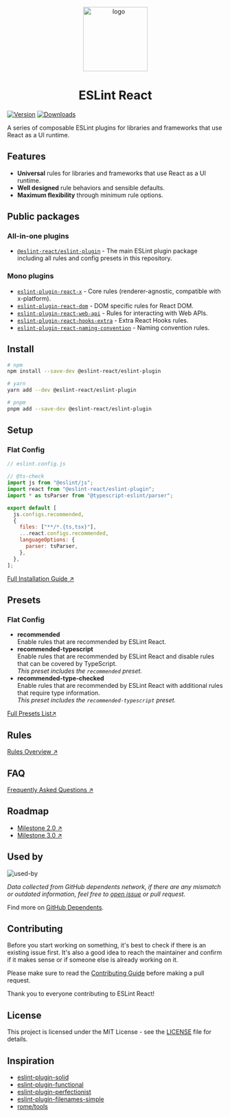 <p align="center"><img src="https://eslint-react.xyz/logo.svg" alt="logo" width="150" /></p>

<h1 align="center" alt="title">ESLint React</h1>

[![Version](https://img.shields.io/npm/v/@eslint-react/eslint-plugin?style=flat&colorA=000000&colorB=000000)](https://npmjs.com/package/@eslint-react/eslint-plugin)
[![Downloads](https://img.shields.io/npm/dt/@eslint-react/eslint-plugin.svg?style=flat&colorA=000000&colorB=000000)](https://npmjs.com/package/@eslint-react/eslint-plugin)

A series of composable ESLint plugins for libraries and frameworks that use React as a UI runtime.

## Features

- **Universal** rules for libraries and frameworks that use React as a UI runtime.
- **Well designed** rule behaviors and sensible defaults.
- **Maximum flexibility** through minimum rule options.

## Public packages

### All-in-one plugins

- [`@eslint-react/eslint-plugin`](https://www.npmjs.com/package/@eslint-react/eslint-plugin) - The main ESLint plugin package including all rules and config presets in this repository.

### Mono plugins

- [`eslint-plugin-react-x`](https://github.com/Rel1cx/eslint-react/tree/main/packages/plugins/eslint-plugin-react-x) - Core rules (renderer-agnostic, compatible with x-platform).
- [`eslint-plugin-react-dom`](https://github.com/Rel1cx/eslint-react/tree/main/packages/plugins/eslint-plugin-react-dom) - DOM specific rules for React DOM.
- [`eslint-plugin-react-web-api`](https://github.com/Rel1cx/eslint-react/tree/main/packages/plugins/eslint-plugin-react-web-api) - Rules for interacting with Web APIs.
- [`eslint-plugin-react-hooks-extra`](https://github.com/Rel1cx/eslint-react/tree/main/packages/plugins/eslint-plugin-react-hooks-extra) - Extra React Hooks rules.
- [`eslint-plugin-react-naming-convention`](https://github.com/Rel1cx/eslint-react/tree/main/packages/plugins/eslint-plugin-react-naming-convention) - Naming convention rules.

## Install

```sh
# npm
npm install --save-dev @eslint-react/eslint-plugin

# yarn
yarn add --dev @eslint-react/eslint-plugin

# pnpm
pnpm add --save-dev @eslint-react/eslint-plugin
```

## Setup

### Flat Config

```js
// eslint.config.js

// @ts-check
import js from "@eslint/js";
import react from "@eslint-react/eslint-plugin";
import * as tsParser from "@typescript-eslint/parser";

export default [
  js.configs.recommended,
  {
    files: ["**/*.{ts,tsx}"],
    ...react.configs.recommended,
    languageOptions: {
      parser: tsParser,
    },
  },
];
```

[Full Installation Guide ↗](https://eslint-react.xyz/docs/installation)

</details>

## Presets

### Flat Config

- **recommended**\
  Enable rules that are recommended by ESLint React.
- **recommended-typescript**\
  Enable rules that are recommended by ESLint React and disable rules that can be covered by TypeScript.\
  _This preset includes the `recommended` preset._
- **recommended-type-checked**\
  Enable rules that are recommended by ESLint React with additional rules that require type information.\
  _This preset includes the `recommended-typescript` preset._

[Full Presets List↗](https://eslint-react.xyz/docs/presets)

## Rules

[Rules Overview ↗](https://eslint-react.xyz/docs/rules/overview)

## FAQ

[Frequently Asked Questions ↗](https://eslint-react.xyz/docs/faq)

## Roadmap

- [Milestone 2.0 ↗](https://eslint-react.xyz/roadmap#milestone-20)
- [Milestone 3.0 ↗](https://eslint-react.xyz/roadmap#milestone-30-draft)

## Used by

![used-by](https://eslint-react.xyz/used_by.svg)

_Data collected from GitHub dependents network, if there are any mismatch or outdated information, feel free to [open issue](https://github.com/Rel1cx/eslint-react/issues/new?assignees=&labels=type%3A+documentation&projects=&template=docs_report.md&title=%5Bdocs%5D+) or pull request._

Find more on [GitHub Dependents](https://github.com/Rel1cx/eslint-react/network/dependents).

## Contributing

Before you start working on something, it's best to check if there is an existing issue first. It's also a good idea to reach the maintainer and confirm if it makes sense or if someone else is already working on it.

Please make sure to read the [Contributing Guide](./.github/CONTRIBUTING.md) before making a pull request.

Thank you to everyone contributing to ESLint React!

## License

This project is licensed under the MIT License - see the [LICENSE](LICENSE) file for details.

## Inspiration

- [eslint-plugin-solid](https://github.com/solidjs-community/eslint-plugin-solid)
- [eslint-plugin-functional](https://github.com/eslint-functional/eslint-plugin-functional)
- [eslint-plugin-perfectionist](https://github.com/azat-io/eslint-plugin-perfectionist)
- [eslint-plugin-filenames-simple](https://github.com/epaew/eslint-plugin-filenames-simple)
- [rome/tools](https://github.com/rome/tools)
